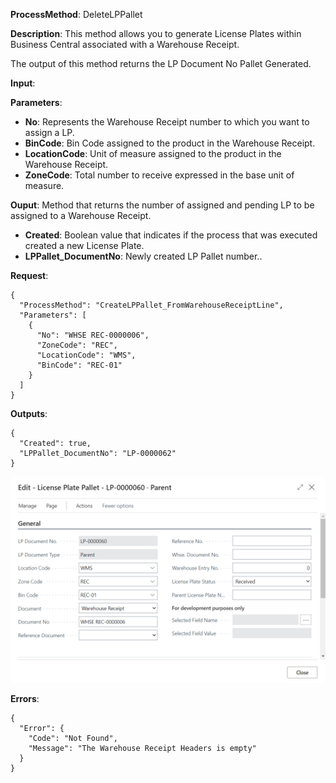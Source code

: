 **ProcessMethod**: DeleteLPPallet

**Description**:
This method allows you to generate License Plates within Business Central associated with a Warehouse Receipt.

The output of this method returns the LP Document No Pallet Generated.

**Input**:

**Parameters**: 
-	**No**: Represents the Warehouse Receipt number to which you want to assign a LP. 
-	**BinCode**: Bin Code assigned to the product in the Warehouse Receipt.
-	**LocationCode**: Unit of measure assigned to the product in the Warehouse Receipt.
-	**ZoneCode**: Total number to receive expressed in the base unit of measure.

**Ouput**: Method that returns the number of assigned and pending LP to be assigned to a Warehouse Receipt.

-	**Created**: Boolean value that indicates if the process that was executed created a new License Plate. 
-	**LPPallet_DocumentNo**: Newly created LP Pallet number..


**Request**:

```
{
  "ProcessMethod": "CreateLPPallet_FromWarehouseReceiptLine",
  "Parameters": [
    {
      "No": "WHSE REC-0000006",
      "ZoneCode": "REC",
      "LocationCode": "WMS",
      "BinCode": "REC-01"
    }
  ]
}
```


**Outputs**:


```
{
  "Created": true,
  "LPPallet_DocumentNo": "LP-0000062"
}
```

![image.png](/.attachments/image-df99e808-882a-4ee1-8a6b-7d46fdccb507.png)
 

**Errors**:

```
{
  "Error": {
    "Code": "Not Found",
    "Message": "The Warehouse Receipt Headers is empty"
  }
}


```



